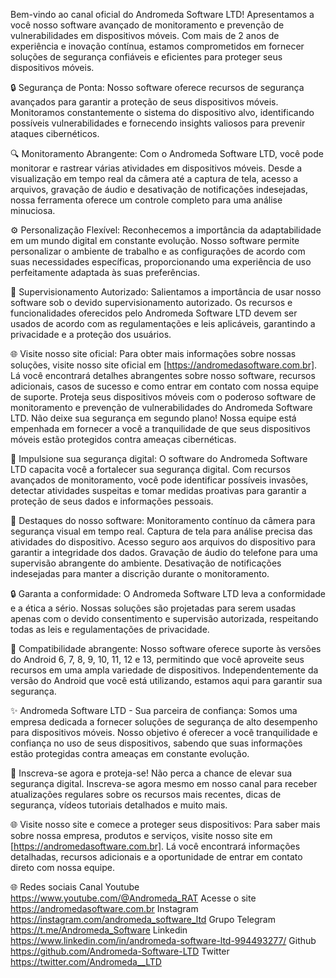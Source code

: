 Bem-vindo ao canal oficial do Andromeda Software LTD! Apresentamos a você nosso software avançado de monitoramento e prevenção de vulnerabilidades em dispositivos móveis. Com mais de 2 anos de experiência e inovação contínua, estamos comprometidos em fornecer soluções de segurança confiáveis e eficientes para proteger seus dispositivos móveis.

🔒 Segurança de Ponta:
Nosso software oferece recursos de segurança avançados para garantir a proteção de seus dispositivos móveis. Monitoramos constantemente o sistema do dispositivo alvo, identificando possíveis vulnerabilidades e fornecendo insights valiosos para prevenir ataques cibernéticos.

🔍 Monitoramento Abrangente:
Com o Andromeda Software LTD, você pode monitorar e rastrear várias atividades em dispositivos móveis. Desde a visualização em tempo real da câmera até a captura de tela, acesso a arquivos, gravação de áudio e desativação de notificações indesejadas, nossa ferramenta oferece um controle completo para uma análise minuciosa.

⚙️ Personalização Flexível:
Reconhecemos a importância da adaptabilidade em um mundo digital em constante evolução. Nosso software permite personalizar o ambiente de trabalho e as configurações de acordo com suas necessidades específicas, proporcionando uma experiência de uso perfeitamente adaptada às suas preferências.

💼 Supervisionamento Autorizado:
Salientamos a importância de usar nosso software sob o devido supervisionamento autorizado. Os recursos e funcionalidades oferecidos pelo Andromeda Software LTD devem ser usados de acordo com as regulamentações e leis aplicáveis, garantindo a privacidade e a proteção dos usuários.

🌐 Visite nosso site oficial:
Para obter mais informações sobre nossas soluções, visite nosso site oficial em [https://andromedasoftware.com.br]. Lá você encontrará detalhes abrangentes sobre nosso software, recursos adicionais, casos de sucesso e como entrar em contato com nossa equipe de suporte. Proteja seus dispositivos móveis com o poderoso software de monitoramento e prevenção de vulnerabilidades do Andromeda Software LTD. Não deixe sua segurança em segundo plano! Nossa equipe está empenhada em fornecer a você a tranquilidade de que seus dispositivos móveis estão protegidos contra ameaças cibernéticas. 

🚀 Impulsione sua segurança digital:
O software do Andromeda Software LTD capacita você a fortalecer sua segurança digital. Com recursos avançados de monitoramento, você pode identificar possíveis invasões, detectar atividades suspeitas e tomar medidas proativas para garantir a proteção de seus dados e informações pessoais.

🌟 Destaques do nosso software:
Monitoramento contínuo da câmera para segurança visual em tempo real.
Captura de tela para análise precisa das atividades do dispositivo.
Acesso seguro aos arquivos do dispositivo para garantir a integridade dos dados.
Gravação de áudio do telefone para uma supervisão abrangente do ambiente.
Desativação de notificações indesejadas para manter a discrição durante o monitoramento.

🔒 Garanta a conformidade:
O Andromeda Software LTD leva a conformidade e a ética a sério. Nossas soluções são projetadas para serem usadas apenas com o devido consentimento e supervisão autorizada, respeitando todas as leis e regulamentações de privacidade.

📱 Compatibilidade abrangente:
Nosso software oferece suporte às versões do Android 6, 7, 8, 9, 10, 11, 12 e 13, permitindo que você aproveite seus recursos em uma ampla variedade de dispositivos. Independentemente da versão do Android que você está utilizando, estamos aqui para garantir sua segurança.

✨ Andromeda Software LTD - Sua parceira de confiança:
Somos uma empresa dedicada a fornecer soluções de segurança de alto desempenho para dispositivos móveis. Nosso objetivo é oferecer a você tranquilidade e confiança no uso de seus dispositivos, sabendo que suas informações estão protegidas contra ameaças em constante evolução.

🔔 Inscreva-se agora e proteja-se!
Não perca a chance de elevar sua segurança digital. Inscreva-se agora mesmo em nosso canal para receber atualizações regulares sobre os recursos mais recentes, dicas de segurança, vídeos tutoriais detalhados e muito mais.

🌐 Visite nosso site e comece a proteger seus dispositivos:
Para saber mais sobre nossa empresa, produtos e serviços, visite nosso site em [https://andromedasoftware.com.br]. Lá você encontrará informações detalhadas, recursos adicionais e a oportunidade de entrar em contato direto com nossa equipe.

🌐 Redes sociais
Canal Youtube https://www.youtube.com/@Andromeda_RAT
Acesse o site https://andromedasoftware.com.br
Instagram https://instagram.com/andromeda_software_ltd
Grupo Telegram https://t.me/Andromeda_Software
Linkedin https://www.linkedin.com/in/andromeda-software-ltd-994493277/
Github https://github.com/Andromeda-Software-LTD
Twitter https://twitter.com/Andromeda__LTD
